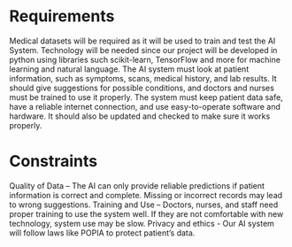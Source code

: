 # Requirements

Medical datasets will be required as it will be used to train and test the AI System. Technology will be needed since our project will be developed in python using libraries such scikit-learn, TensorFlow and more for machine learning and natural language. The AI system must look at patient information, such as symptoms, scans, medical history, and lab results. It should give suggestions for possible conditions, and doctors and nurses must be trained to use it properly. The system must keep patient data safe, have a reliable internet connection, and use easy-to-operate software and hardware. It should also be updated and checked to make sure it works properly.

# Constraints

Quality of Data – The AI can only provide reliable predictions if patient information is correct and complete. Missing or incorrect records may lead to wrong suggestions.
Training and Use – Doctors, nurses, and staff need proper training to use the system well. If they are not comfortable with new technology, system use may be slow.
Privacy and ethics - Our AI system will follow laws like POPIA to protect patient’s data.
